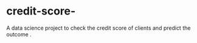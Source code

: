 # credit-score-
A data science project to check the credit score of clients and predict the outcome .
